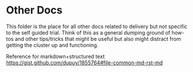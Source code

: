 # Other Docs
This folder is the place for all other docs related to delivery but not
specific to the self guided trial. Think of this as a general dumping ground
of how-tos and other tips/tricks that might be useful but also might distract
from getting the cluster up and functioning.

Reference for markdown+structured text
https://gist.github.com/dupuy/1855764#file-common-md-rst-md
